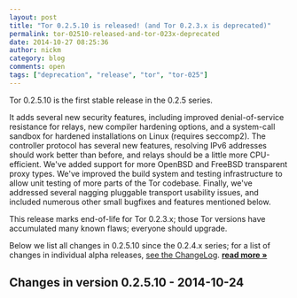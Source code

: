 ```yaml
---
layout: post
title: "Tor 0.2.5.10 is released! (and Tor 0.2.3.x is deprecated)"
permalink: tor-02510-released-and-tor-023x-deprecated
date: 2014-10-27 08:25:36
author: nickm
category: blog
comments: open
tags: ["deprecation", "release", "tor", "tor-025"]
---
```


Tor 0.2.5.10 is the first stable release in the 0.2.5 series.

It adds several new security features, including improved denial-of-service resistance for relays, new compiler hardening options, and a system-call sandbox for hardened installations on Linux (requires seccomp2). The controller protocol has several new features, resolving IPv6 addresses should work better than before, and relays should be a little more CPU-efficient. We've added support for more OpenBSD and FreeBSD transparent proxy types. We've improved the build system and testing infrastructure to allow unit testing of more parts of the Tor codebase. Finally, we've addressed several nagging pluggable transport usability issues, and included numerous other small bugfixes and features mentioned below.

This release marks end-of-life for Tor 0.2.3.x; those Tor versions have accumulated many known flaws; everyone should upgrade.

Below we list all changes in 0.2.5.10 since the 0.2.4.x series; for a list of changes in individual alpha releases, [see the ChangeLog](https://gitweb.torproject.org/tor.git/blob_plain/refs/heads/release-0.2.5:/ChangeLog). [**read more »**](https://blog.torproject.org/blog/tor-02510-released-and-tor-023x-deprecated)

Changes in version 0.2.5.10 - 2014-10-24
----------------------------------------
